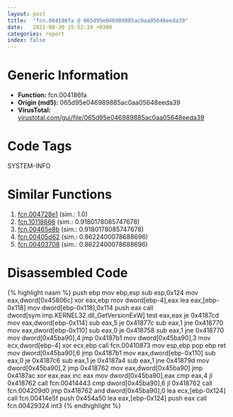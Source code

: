 ```yaml
---
layout: post
title:  "fcn.004186fa @ 065d95e046989885ac0aa05648eeda39"
date:   2021-08-30 15:52:19 +0300
categories: report
index: false
---
```


# Generic Information
- **Function:** fcn.004186fa
- **Origin (md5):** 065d95e046989885ac0aa05648eeda39
- **VirusTotal:** [virustotal.com/gui/file/065d95e046989885ac0aa05648eeda39][virustotal_ref]

# Code Tags
<span class="tag" id="SYSTEM-INFO">SYSTEM-INFO</span>


# Similar Functions

1. [fcn.004728e1][similar_1_ref] (sim.: 1.0)
2. [fcn.10118666][similar_2_ref] (sim.: 0.9180178085747678)
3. [fcn.00465e8b][similar_3_ref] (sim.: 0.9180178085747678)
4. [fcn.00405d62][similar_4_ref] (sim.: 0.8622400078688696)
5. [fcn.00403708][similar_5_ref] (sim.: 0.8622400078688696)


# Disassembled Code

{% highlight nasm %}
push ebp
mov ebp,esp
sub esp,0x124
mov eax,dword[0x45806c]
xor eax,ebp
mov dword[ebp-4],eax
lea eax,[ebp-0x118]
mov dword[ebp-0x118],0x114
push eax
call dword[sym.imp.KERNEL32.dll_GetVersionExW]
test eax,eax
je 0x4187cd
mov eax,dword[ebp-0x114]
sub eax,5
je 0x41877c
sub eax,1
jne 0x418770
mov eax,dword[ebp-0x110]
sub eax,0
je 0x418758
sub eax,1
jne 0x418770
mov dword[0x45ba90],4
jmp 0x4187b1
mov dword[0x45ba90],3
mov ecx,dword[ebp-4]
xor ecx,ebp
call fcn.00410873
mov esp,ebp
pop ebp
ret
mov dword[0x45ba90],6
jmp 0x4187b1
mov eax,dword[ebp-0x110]
sub eax,0
je 0x4187c6
sub eax,1
je 0x4187a4
sub eax,1
jne 0x41879d
mov dword[0x45ba90],2
jmp 0x418762
mov eax,dword[0x45ba90]
jmp 0x4187ac
xor eax,eax
inc eax
mov dword[0x45ba90],eax
cmp eax,4
jl 0x418762
call fcn.00414443
cmp dword[0x45ba90],6
jl 0x418762
call fcn.004209d0
jmp 0x418762
and dword[0x45ba90],0
lea ecx,[ebp-0x124]
call fcn.00414e5f
push 0x454a50
lea eax,[ebp-0x124]
push eax
call fcn.00429324
int3
{% endhighlight %}


[similar_1_ref]: /report/fcn.004728e1@27ac6b5c7fa1ad11790cdc733c25a701
[similar_2_ref]: /report/fcn.10118666@a0ac129ff3ea4c0dfa9529c259a9502c
[similar_3_ref]: /report/fcn.00465e8b@ba5ec83721de3ca10b3c9583f3b2c6a1
[similar_4_ref]: /report/fcn.00405d62@1123b7aa5760238fe93045e585b8234c
[similar_5_ref]: /report/fcn.00403708@1123b7aa5760238fe93045e585b8234c
[virustotal_ref]: https://www.virustotal.com/gui/file/065d95e046989885ac0aa05648eeda39